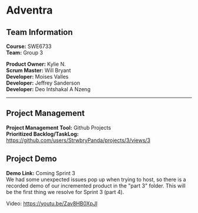 # Adventra

## Team Information


**Course:** SWE6733  
**Team:** Group 3

**Product Owner:** Kylie N.  
**Scrum Master:** Will Bryant  
**Developer:** Moises Valles  
**Developer:** Jeffrey Sanderson  
**Developer:** Deo Intshakal A Nzeng  


---
## Project Management

**Project Management Tool:** Github Projects  
**Prioritized Backlog/TaskLog:** https://github.com/users/StrwbryPanda/projects/3/views/3

## Project Demo
**Demo Link:** Coming Sprint 3  
We had some unexpected issues pop up when trying to host, so there is a recorded demo of our incremented product in the "part 3" folder. This will be the first thing we resolve for Sprint 3 (part 4). 

Video: https://youtu.be/Zav8HB0XpJI
